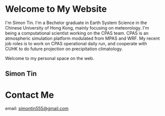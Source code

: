 # Welcome to My Website
I'm Simon Tin. I'm a Bechelor graduate in Earth System Science in the Chinese University of Hong Kong, mainly focusing on meteorology. I'm being a computational scientist working on the CPAS team. CPAS is an atmospheric simulation platform modulated from MPAS and WRF. My recent job roles is to work on CPAS operational daily run, and cooperate with CUHK to do future projection on precipitation climatology.

Welcome to my personal space on the web.  

## Simon Tin
# Contact Me
email: simontin555@gmail.com
